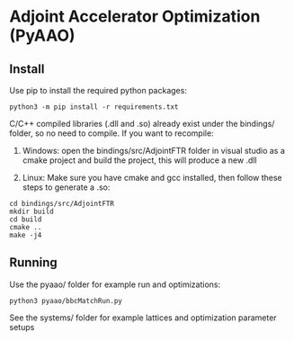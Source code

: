 # Adjoint Accelerator Optimization (PyAAO)

## Install 

Use pip to install the required python packages:

```
python3 -m pip install -r requirements.txt
```

C/C++ compiled libraries (.dll and .so)  already exist under the bindings/ folder, so no need to compile. If you want to recompile:

1. Windows: open the bindings/src/AdjointFTR folder in visual studio as a cmake project and build the project, this will produce a new .dll

2. Linux: Make sure you have cmake and gcc installed, then follow these steps to generate a .so:
```
cd bindings/src/AdjointFTR
mkdir build
cd build
cmake ..
make -j4
```

## Running

Use the pyaao/ folder for example run and optimizations:

```
python3 pyaao/bbcMatchRun.py
```

See the systems/ folder for example lattices and optimization parameter setups

